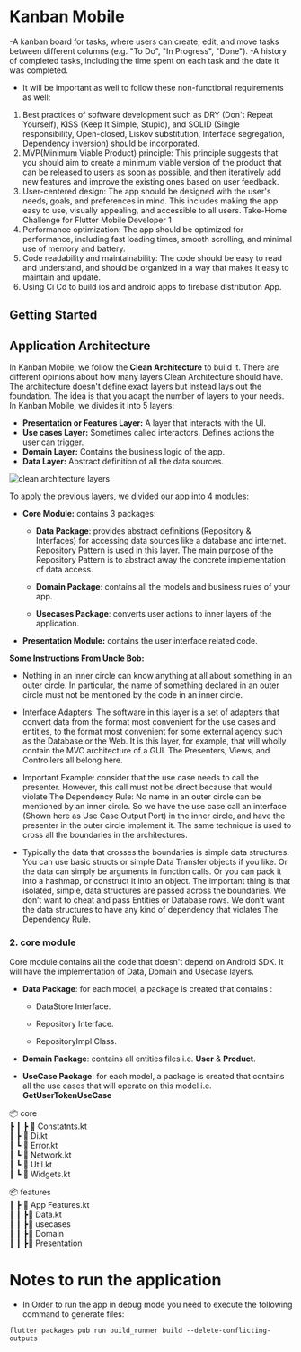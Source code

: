 # **Kanban Mobile**
-A kanban board for tasks, where users can create, edit, and move tasks between different columns (e.g. "To Do", "In Progress", "Done").
-A history of completed tasks, including the time spent on each task and the date it was completed.
- It will be important as well to follow these non-functional requirements as well:
1. Best practices of software development such as DRY (Don't Repeat Yourself), KISS (Keep It Simple, Stupid), and SOLID (Single responsibility, Open-closed, Liskov substitution, Interface segregation, Dependency inversion) should be incorporated.
2. MVP(Minimum Viable Product) principle: This principle suggests that you should aim to create a minimum viable version of the product that can be released to users as soon as possible, and then iteratively add new features and improve the existing ones based on user feedback.
3. User-centered design: The app should be designed with the user's needs, goals, and preferences in mind. This includes making the app easy to use, visually appealing, and accessible to all users.
   Take-Home Challenge for Flutter Mobile Developer 1
4. Performance optimization: The app should be optimized for performance, including fast loading times, smooth scrolling, and minimal use of memory and battery.
5. Code readability and maintainability: The code should be easy to read and understand, and should be organized in a way that makes it easy to maintain and update.
6. Using Ci Cd to build ios and android apps to firebase distribution App.

## Getting Started

## **Application Architecture**
In Kanban Mobile, we follow the **Clean Architecture** to build it. There are different opinions about how many layers Clean Architecture should have. The architecture doesn't define exact layers but instead lays out the foundation. The idea is that you adapt the number of layers to your needs.
In Kanban Mobile, we divides it into 5 layers:
- **Presentation or Features Layer:** A layer that interacts with the UI.
- **Use cases Layer:** Sometimes called interactors. Defines actions the user can trigger.
- **Domain Layer:** Contains the business logic of the app.
- **Data Layer:** Abstract definition of all the data sources.

![clean architecture layers](https://medium.com/ruangguru/an-introduction-to-flutter-clean-architecture-ae00154001b0)

To apply the previous layers, we divided our app into 4 modules:
- **Core Module:** contains 3 packages:

    - **Data Package**: provides abstract definitions (Repository & Interfaces) for accessing data sources like a database and internet. Repository Pattern  is used in this layer. The main purpose of the Repository Pattern is to abstract away the concrete implementation of data access.

    - **Domain Package**: contains all the models and business rules of your app.

    - **Usecases Package**: converts user actions to inner layers of the application.

- **Presentation Module:** contains the user interface related code.

**Some Instructions From Uncle Bob:**
- Nothing in an inner circle can know anything at all about something in an outer circle. In particular, the name of something declared in an outer circle must not be mentioned by the code in an inner circle.

- Interface Adapters: The software in this layer is a set of adapters that convert data from the format most convenient for the use cases and entities, to the format most convenient for some external agency such as the Database or the Web. It is this layer, for example, that will wholly contain the MVC architecture of a GUI. The Presenters, Views, and Controllers all belong here.

- Important Example: consider that the use case needs to call the presenter. However, this call must not be direct because that would violate The Dependency Rule: No name in an outer circle can be mentioned by an inner circle. So we have the use case call an interface (Shown here as Use Case Output Port) in the inner circle, and have the presenter in the outer circle implement it. The same technique is used to cross all the boundaries in the architectures.

- Typically the data that crosses the boundaries is simple data structures. You can use basic structs or simple Data Transfer objects if you like. Or the data can simply be arguments in function calls. Or you can pack it into a hashmap, or construct it into an object. The important thing is that isolated, simple, data structures are passed across the boundaries. We don’t want to cheat and pass Entities or Database rows. We don’t want the data structures to have any kind of dependency that violates The Dependency Rule.

### **2. core module**
Core module contains all the code that doesn't depend on Android SDK. It will have the implementation of Data, Domain and Usecase layers.

- **Data Package**: for each model, a package is created that contains :
    - DataStore Interface.

    - Repository Interface.

    - RepositoryImpl Class.

- **Domain Package**: contains all entities files i.e. **User** & **Product**.

- **UseCase Package**: for each model, a package is created that contains all the use cases that will operate on this model i.e. **GetUserTokenUseCase**

📦 core</br>
┣
┃  ┣ 📜 Constatnts.kt</br>
┃  ┣ 📜 Di.kt</br>
┃  ┗ 📜 Error.kt</br>
┃  ┗ 📜 Network.kt</br>
┃  ┗ 📜 Util.kt</br>
┃  ┗ 📜 Widgets.kt</br>


📦 features</br>
┃ ┣ 📜 App Features.kt</br>
┃ ┃  ┣📂 Data.kt</br>
┃ ┃  ┣📂 usecases</br>
┃ ┃  ┣📂 Domain</br>
┃ ┃  ┣📂 Presentation</br>

# **Notes to run the application**
- In Order to run the app in debug mode you need to  execute the following command to generate files:
```
flutter packages pub run build_runner build --delete-conflicting-outputs

